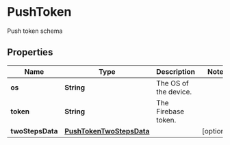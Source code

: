 

# PushToken

Push token schema

## Properties

| Name | Type | Description | Notes |
|------------ | ------------- | ------------- | -------------|
|**os** | **String** | The OS of the device. |  |
|**token** | **String** | The Firebase token. |  |
|**twoStepsData** | [**PushTokenTwoStepsData**](PushTokenTwoStepsData.md) |  |  [optional] |




